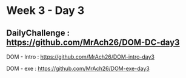 # Week 3 - Day 3

DailyChallenge : https://github.com/MrAch26/DOM-DC-day3
-

DOM - Intro : https://github.com/MrAch26/DOM-intro-day3 <br>

DOM - exe : https://github.com/MrAch26/DOM-exe-day3

 

